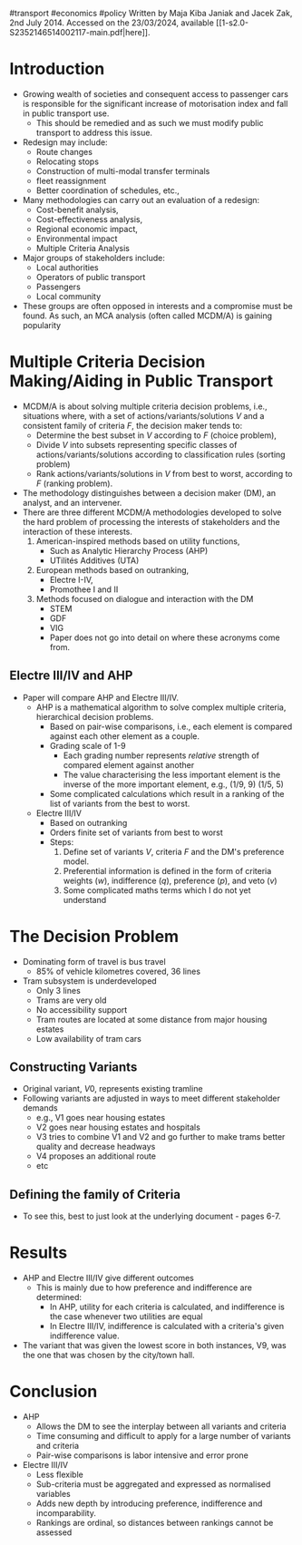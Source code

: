 #transport #economics #policy 
Written by Maja Kiba Janiak and Jacek Zak, 2nd July 2014. Accessed on the 23/03/2024, available [[1-s2.0-S2352146514002117-main.pdf|here]].
# Introduction
- Growing wealth of societies and consequent access to passenger cars is responsible for the significant increase of motorisation index and fall in public transport use.
	- This should be remedied and as such we must modify public transport to address this issue.
- Redesign may include:
	- Route changes
	- Relocating stops
	- Construction of multi-modal transfer terminals
	- fleet reassignment
	- Better coordination of schedules, etc.,
- Many methodologies can carry out an evaluation of a redesign:
	- Cost-benefit analysis,
	- Cost-effectiveness analysis,
	- Regional economic impact,
	- Environmental impact
	- Multiple Criteria Analysis
- Major groups of stakeholders include:
	- Local authorities
	- Operators of public transport
	- Passengers
	- Local community
- These groups are often opposed in interests and a compromise must be found. As such, an MCA analysis (often called MCDM/A) is gaining popularity
# Multiple Criteria Decision Making/Aiding in Public Transport
- MCDM/A is about solving multiple criteria decision problems, i.e., situations where, with a set of actions/variants/solutions $V$ and a consistent family of criteria $F$, the decision maker tends to:
	- Determine the best subset in $V$ according to $F$ (choice problem),
	- Divide $V$ into subsets representing specific classes of actions/variants/solutions according to classification rules (sorting problem)
	- Rank actions/variants/solutions in $V$ from best to worst, according to $F$ (ranking problem).
- The methodology distinguishes between a decision maker (DM), an analyst, and an intervener.
- There are three different MCDM/A methodologies developed to solve the hard problem of processing the interests of stakeholders and the interaction of these interests.
	1. American-inspired methods based on utility functions,
		- Such as Analytic Hierarchy Process (AHP)
		- UTilités Additives (UTA)
	2. European methods based on outranking,
		- Electre I-IV,
		- Promothee I and II
	3. Methods focused on dialogue and interaction with the DM
		- STEM
		- GDF
		- VIG
		- Paper does not go into detail on where these acronyms come from.
## Electre III/IV and AHP
- Paper will compare AHP and Electre III/IV.
	- AHP is a mathematical algorithm to solve complex multiple criteria, hierarchical decision problems.
		- Based on pair-wise comparisons, i.e., each element is compared against each other element as a couple.
		- Grading scale of 1-9
			- Each grading number represents *relative* strength of compared element against another
			- The value characterising the less important element is the inverse of the more important element, e.g., (1/9, 9) (1/5, 5)
		- Some complicated calculations which result in a ranking of the list of variants from the best to worst.
	- Electre III/IV
		- Based on outranking
		- Orders finite set of variants from best to worst
		- Steps:
			1. Define set of variants $V$, criteria $F$ and the DM's preference model.
			2. Preferential information is defined in the form of criteria weights ($w$), indifference ($q$), preference ($p$), and veto ($v$)
			3. Some complicated maths terms which I do not yet understand
# The Decision Problem
- Dominating form of travel is bus travel
	- 85% of vehicle kilometres covered, 36 lines
- Tram subsystem is underdeveloped
	- Only 3 lines
	- Trams are very old
	- No accessibility support
	- Tram routes are located at some distance from major housing estates
	- Low availability of tram cars
## Constructing Variants
- Original variant, $V0$, represents existing tramline
- Following variants are adjusted in ways to meet different stakeholder demands
	- e.g., V1 goes near housing estates
	- V2 goes near housing estates and hospitals
	- V3 tries to combine V1 and V2 and go further to make trams better quality and decrease headways
	- V4 proposes an additional route
	- etc
## Defining the family of Criteria
- To see this, best to just look at the underlying document - pages 6-7.
# Results
- AHP and Electre III/IV give different outcomes
	- This is mainly due to how preference and indifference are determined:
		- In AHP, utility for each criteria is calculated, and indifference is the case whenever two utilities are equal
		- In Electre III/IV, indifference is calculated with a criteria's given indifference value.
- The variant that was given the lowest score in both instances, V9, was the one that was chosen by the city/town hall.
# Conclusion
- AHP
	- Allows the DM to see the interplay between all variants and criteria
	- Time consuming and difficult to apply for a large number of variants and criteria
	- Pair-wise comparisons is labor intensive and error prone
- Electre III/IV
	- Less flexible
	- Sub-criteria must be aggregated and expressed as normalised variables
	- Adds new depth by introducing preference, indifference and incomparability.
	- Rankings are ordinal, so distances between rankings cannot be assessed
